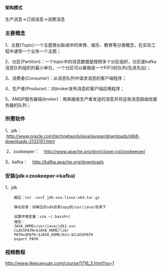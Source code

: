 #### 架构模式
  生产消息->订阅消息->消费消息

### 主要概念
  1、主题(Topic):一个主题类似新闻中的体育、娱乐、教育等分类概念，在实际工程中通常一个业务一个主题；
  
  2、分区(Partition)：一个topic中的消息数据是按照多个分区组织，分区是kafka消息队列组织的最小单位，一个分区可以看做是一个FIFO的队列(先进先出)；

  3、消费者(Consumer)：从消息队列中请求消息的客户端程序；
  
  4、生产者(Producer)：向broker发布消息的客户端应用程序；
  
  5、AMQP服务器端(broker)：用来接收生产者发送的消息并将这些消息路由给服务器的队列；
  
### 所需软件
  1、jdk：
    http://www.oracle.com/technetwork/java/javase/downloads/jdk8-downloads-2133151.html
    
  2、zookeeper：
    http://www.apache.org/dyn/closer.cgi/zookeeper/
    
  3、kafka：
    http://kafka.apache.org/downloads

### 安装(jdk->zookeeper->kafka)
  1、jdk
```
    解压：tar -zxvf jdk-xxx-linux-x64.tar.gz
    
    移动目录：将解压的sdk目录copy到/usr/java/目录下
  
    设置环境变量：vim ~/.basshrc 
    增加： 
    JAVA_HOME=/usr/java/jdk1.xxx
    CLASSPATH=$JAVA_HOME/lib/
    PATH=$PATH:$JAVA_HOME/bin:$CLASSPATH
	export PATH
 ```
### 视频教程
http://www.jikexueyuan.com/course/1716_3.html?ss=1

